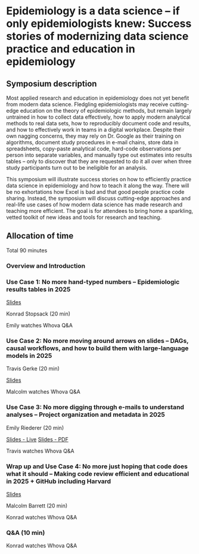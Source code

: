 # Epidemiology is a data science – if only epidemiologists knew: Success stories of modernizing data science practice and education in epidemiology

## Symposium description

Most applied research and education in epidemiology does not yet benefit from modern data science. Fledgling epidemiologists may receive cutting-edge education on the theory of epidemiologic methods, but remain largely untrained in how to collect data effectively, how to apply modern analytical methods to real data sets, how to reproducibly document code and results, and how to effectively work in teams in a digital workplace. Despite their own nagging concerns, they may rely on Dr. Google as their training on algorithms, document study procedures in e-mail chains, store data in spreadsheets, copy-paste analytical code, hard-code observations per person into separate variables, and manually type out estimates into results tables – only to discover that they are requested to do it all over when three study participants turn out to be ineligible for an analysis.

This symposium will illustrate success stories on how to efficiently practice data science in epidemiology and how to teach it along the way. There will be no exhortations how Excel is bad and that good people practice code sharing. Instead, the symposium will discuss cutting-edge approaches and real-life use cases of how modern data science has made research and teaching more efficient. The goal is for attendees to bring home a sparkling, vetted toolkit of new ideas and tools for research and teaching.


## Allocation of time

Total 90 minutes

### Overview and Introduction
### Use Case 1: No more hand-typed numbers – Epidemiologic results tables in 2025

[Slides](usecase1_tables/stopsack_tables.html)

Konrad Stopsack (20 min)

Emily watches Whova Q&A


### Use Case 2: No more moving around arrows on slides – DAGs, causal workflows, and how to build them with large-language models in 2025

Travis Gerke (20 min)

[Slides](moving-arrows/index.html)

Malcolm watches Whova Q&A


### Use Case 3: No more digging through e-mails to understand analyses – Project organization and metadata in 2025

Emily Riederer (20 min)

[Slides - Live](https://docs.google.com/presentation/d/1oreo4heJF667urfd40qePN3MMySfBA5QoNPqqk6zSno/edit?usp=sharing)
[Slides - PDF](usecase3_pipelines/slides-SER-pipelines.pdf)

Travis watches Whova Q&A


### Wrap up and Use Case 4: No more just hoping that code does what it should – Making code review efficient and educational in 2025 + GitHub including Harvard

[Slides](code_review/code_review.html)

Malcolm Barrett (20 min)

Konrad watches Whova Q&A


### Q&A (10 min)

Konrad watches Whova Q&A
